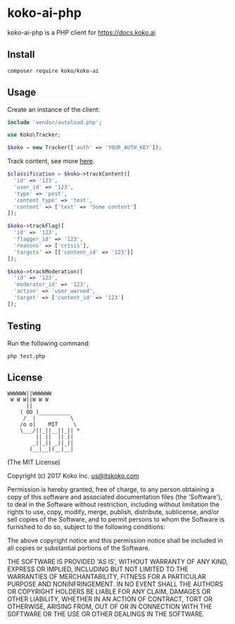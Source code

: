 koko-ai-php
============

koko-ai-php is a PHP client for https://docs.koko.ai

## Install

    composer require koko/koko-ai

## Usage

Create an instance of the client:

```php
include 'vendor/autoload.php';

use Koko\Tracker;

$koko = new Tracker(['auth' => 'YOUR_AUTH_KEY']);
```

Track content, see more [here](https://docs.koko.ai/#track-endpoints).

```php
$classification = $koko->trackContent([
  'id' => '123',
  'user_id' => '123',
  'type' => 'post',
  'content_type' => 'text',
  'content' => ['text' => 'Some content']
]);

$koko->trackFlag([
  'id' => '123',
  'flagger_id' => '123',
  'reasons' => ['crisis'],
  'targets' => [['content_id' => '123']]
]);

$koko->trackModeration([
  'id' => '123',
  'moderator_id' => '123',
  'action' => 'user_warned',
  'target' => ['content_id' => '123']
]);

```

## Testing

Run the following command:

    php test.php

## License

```
WWWWWW||WWWWWW
 W W W||W W W
      ||
    ( OO )__________
     /  |           \
    /o o|    MIT     \
    \___/||_||__||_|| *
         || ||  || ||
        _||_|| _||_||
       (__|__|(__|__|
```

(The MIT License)

Copyright (c) 2017 Koko Inc. <us@itskoko.com>

Permission is hereby granted, free of charge, to any person obtaining a copy of this software and associated documentation files (the 'Software'), to deal in the Software without restriction, including without limitation the rights to use, copy, modify, merge, publish, distribute, sublicense, and/or sell copies of the Software, and to permit persons to whom the Software is furnished to do so, subject to the following conditions:

The above copyright notice and this permission notice shall be included in all copies or substantial portions of the Software.

THE SOFTWARE IS PROVIDED 'AS IS', WITHOUT WARRANTY OF ANY KIND, EXPRESS OR IMPLIED, INCLUDING BUT NOT LIMITED TO THE WARRANTIES OF MERCHANTABILITY, FITNESS FOR A PARTICULAR PURPOSE AND NONINFRINGEMENT. IN NO EVENT SHALL THE AUTHORS OR COPYRIGHT HOLDERS BE LIABLE FOR ANY CLAIM, DAMAGES OR OTHER LIABILITY, WHETHER IN AN ACTION OF CONTRACT, TORT OR OTHERWISE, ARISING FROM, OUT OF OR IN CONNECTION WITH THE SOFTWARE OR THE USE OR OTHER DEALINGS IN THE SOFTWARE.
